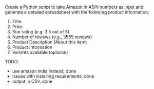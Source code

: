 Create a Python script to take Amazon.in ASIN numbers as input and generate a detailed spreadsheet with the following product information:

1. Title
2. Price
3. Star rating (e.g. 3.5 out of 5)
4. Number of reviews (e.g., 3555 reviews)
5. Product Description (About this item)
6. Product information
7. Variants available (optional)


TODO:
- use amazon india instead, done 
- issues with installing requirements, done 
- output in CSV, done 